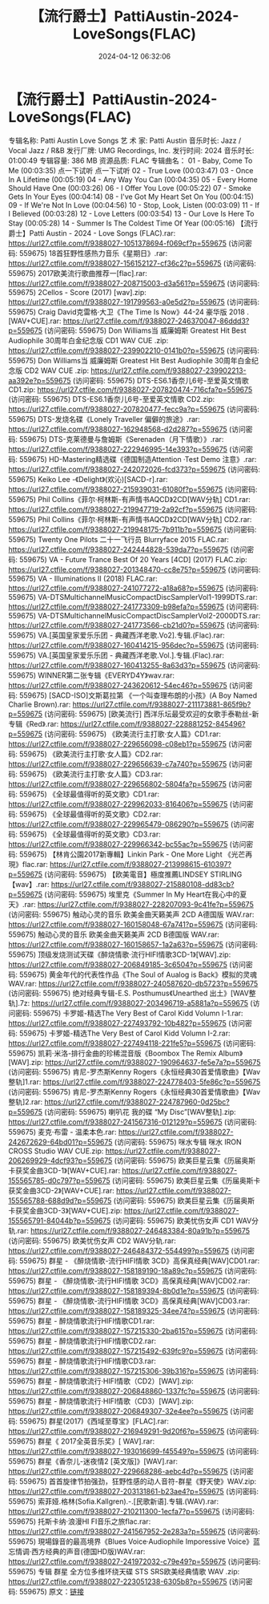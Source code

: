 ﻿---
title: 【流行爵士】PattiAustin-2024-LoveSongs(FLAC)
date: 2024-04-12 06:32:06
categories: 外语音乐
tags: 外语音乐
---
# 【流行爵士】PattiAustin-2024-LoveSongs(FLAC)

专辑名称: Patti Austin Love Songs
艺 术 家: Patti Austin
音乐时长: Jazz / Vocal Jazz / R&B
发行厂牌: UMG Recordings, Inc.
发行时间: 2024
音乐时长: 01:00:49
专辑容量: 386 MB
资源品质: FLAC
专辑曲名：
01 - Baby, Come To Me (00:03:35)
点一下试听
点一下试听
02 - True Love (00:03:47)
03 - Once In A Lifetime (00:05:19)
04 - Any Way You Can (00:04:35)
05 - Every Home Should Have One (00:03:26)
06 - I Offer You Love (00:05:22)
07 - Smoke Gets In Your Eyes (00:04:14)
08 - I've Got My Heart Set On You (00:04:15)
09 - If We're Not In Love (00:04:56)
10 - Stop, Look, Listen (00:03:09)
11 - If I Believed (00:03:28)
12 - Love Letters (00:03:54)
13 - Our Love Is Here To Stay (00:05:28)
14 - Summer Is The Coldest Time Of Year (00:05:16)
【流行爵士】Patti Austin - 2024 - Love Songs (FLAC).rar: https://url27.ctfile.com/f/9388027-1051378694-f069cf?p=559675
(访问密码: 559675)
18首狂野性感热力音乐《星期日》.rar: https://url27.ctfile.com/f/9388027-156152127-cf36c2?p=559675
(访问密码: 559675)
2017欧美流行歌曲推荐一[flac].rar: https://url27.ctfile.com/f/9388027-208715003-d3a561?p=559675
(访问密码: 559675)
2Cellos - Score (2017) [wav].zip: https://url27.ctfile.com/f/9388027-191799563-a0e5d2?p=559675
(访问密码: 559675)
Craig David克雷格·大卫《The Time Is Now》44-24 豪华版 2018 .[WAV+CUE].rar:
https://url27.ctfile.com/f/9388027-246370047-86ddd3?p=559675
(访问密码: 559675)
Don Williams当 威廉姆斯 Greatest Hit Best Audiophile 30周年白金纪念版 CD1
WAV CUE .zip: https://url27.ctfile.com/f/9388027-239902210-0141b0?p=559675
(访问密码: 559675)
Don Williams当 威廉姆斯 Greatest Hit Best Audiophile 30周年白金纪念版 CD2
WAV CUE .zip: https://url27.ctfile.com/f/9388027-239902213-aa392e?p=559675
(访问密码: 559675)
DTS-ES6.1香奈儿6号-至爱英文情歌 CD1.zip: https://url27.ctfile.com/f/9388027-207820474-716cfa?p=559675
(访问密码: 559675)
DTS-ES6.1香奈儿6号-至爱英文情歌 CD2.zip: https://url27.ctfile.com/f/9388027-207820477-fecc9a?p=559675
(访问密码: 559675)
DTS-发烧名碟《Lonely Traveller 偏僻的旅途》.rar: https://url27.ctfile.com/f/9388027-162948568-d2d287?p=559675
(访问密码: 559675)
DTS-克莱德曼与詹姆斯《Serenaden（月下情歌）》.rar: https://url27.ctfile.com/f/9388027-222946995-14e393?p=559675
(访问密码: 559675)
HD-Mastering精选碟《德国制造Attention ·Test Demo 注意》.rar: https://url27.ctfile.com/f/9388027-242072026-fcd373?p=559675
(访问密码: 559675)
Keiko Lee -《Delight》(欢沁)[SACD-r].rar: https://url27.ctfile.com/f/9388027-215939031-61080f?p=559675
(访问密码: 559675)
Phil Collins《菲尔·柯林斯-有声情书AQCD》2CD[WAV分轨] CD1.rar: https://url27.ctfile.com/f/9388027-219947719-2a92cf?p=559675
(访问密码: 559675)
Phil Collins《菲尔·柯林斯-有声情书AQCD》2CD[WAV分轨] CD2.rar: https://url27.ctfile.com/f/9388027-219948175-7b911b?p=559675
(访问密码: 559675)
Twenty One Pilots 二十一飞行员 Blurryface 2015 FLAC.rar: https://url27.ctfile.com/f/9388027-242444828-539da7?p=559675
(访问密码: 559675)
VA - Future Trance Best Of 20 Years [4CD] (2017) FLAC.zip:
https://url27.ctfile.com/f/9388027-201348470-cc8e75?p=559675
(访问密码: 559675)
VA - Illuminations II (2018) FLAC.rar: https://url27.ctfile.com/f/9388027-241077272-a18a68?p=559675
(访问密码: 559675)
VA-DTSMultichannelMusicCompactDiscSamplerVol1-1999DTS.rar:
https://url27.ctfile.com/f/9388027-241773309-b98efa?p=559675
(访问密码: 559675)
VA-DTSMultichannelMusicCompactDiscSamplerVol2-2000DTS.rar:
https://url27.ctfile.com/f/9388027-241773566-cb21d0?p=559675
(访问密码: 559675)
VA.[英国皇家爱乐乐团 - 典藏西洋老歌.Vo2].专辑.(Flac).rar: https://url27.ctfile.com/f/9388027-160414215-956dec?p=559675
(访问密码: 559675)
VA.[英国皇家爱乐乐团 - 典藏西洋老歌.Vol.].专辑.(Flac).rar: https://url27.ctfile.com/f/9388027-160413255-8a63d3?p=559675
(访问密码: 559675)
WINNER第二张专辑《EVERYD4Y》wav.rar: https://url27.ctfile.com/f/9388027-243620612-54ec46?p=559675
(访问密码: 559675)
[SACD-ISO]文斯葛拉第 《一个叫查理布朗的小孩》(A Boy Named Charlie Brown).rar:
https://url27.ctfile.com/f/9388027-211173881-865f9b?p=559675
(访问密码: 559675)
[欧美流行] 西洋乐坛最受欢迎的女歌手泰勒丝-新专辑《Red》.rar: https://url27.ctfile.com/f/9388027-228881252-845496?p=559675
(访问密码: 559675)
《欧美流行主打歌·女人篇》CD1.rar: https://url27.ctfile.com/f/9388027-229656098-c08eb1?p=559675
(访问密码: 559675)
《欧美流行主打歌·女人篇》CD2.rar: https://url27.ctfile.com/f/9388027-229656639-c7a740?p=559675
(访问密码: 559675)
《欧美流行主打歌·女人篇》CD3.rar: https://url27.ctfile.com/f/9388027-229656802-5804fa?p=559675
(访问密码: 559675)
《全球最值得听的英文歌》CD1.rar: https://url27.ctfile.com/f/9388027-229962033-816406?p=559675
(访问密码: 559675)
《全球最值得听的英文歌》CD2.rar: https://url27.ctfile.com/f/9388027-229965479-086290?p=559675
(访问密码: 559675)
《全球最值得听的英文歌》CD3.rar: https://url27.ctfile.com/f/9388027-229966342-bc55ac?p=559675
(访问密码: 559675)
【林肯公園2017新專輯】Linkin Park - One More Light 《光芒再現》flac.rar:
https://url27.ctfile.com/f/9388027-213998615-610397?p=559675
(访问密码: 559675)
【欧美電音】極度推薦LINDSEY STIRLING 【wav】.rar: https://url27.ctfile.com/f/9388027-215880108-dd83cb?p=559675
(访问密码: 559675)
埃里克《Summer In My Heart在我心中的夏天》.rar: https://url27.ctfile.com/f/9388027-228207093-9c41fe?p=559675
(访问密码: 559675)
触动心灵的音乐 欧美金曲天籁美声 2CD A德国版 WAV.rar: https://url27.ctfile.com/f/9388027-160158048-67a741?p=559675
(访问密码: 559675)
触动心灵的音乐 欧美金曲天籁美声 2CD B德国版 WAV.rar: https://url27.ctfile.com/f/9388027-160158657-1a2a63?p=559675
(访问密码: 559675)
顶级发烧测试天碟《醉烧情歌·流行HIFI情歌3CD-1》[WAV].zip: https://url27.ctfile.com/f/9388027-206849185-3c6504?p=559675
(访问密码: 559675)
黄金年代的代表性作品《The Soul of Aualog is Back》模拟的灵魂WAV.rar: https://url27.ctfile.com/f/9388027-240587620-db5723?p=559675
(访问密码: 559675)
绝对经典专辑-E.S. Posthumus《Unearthed 出土》[WAV整轨].7z: https://url27.ctfile.com/f/9388027-203496719-a5881a?p=559675
(访问密码: 559675)
卡罗姬-精选The Very Best of Carol Kidd Volumn I-1.rar: https://url27.ctfile.com/f/9388027-227493792-10b482?p=559675
(访问密码: 559675)
卡罗姬-精选The Very Best of Carol Kidd Volumn I-2.rar: https://url27.ctfile.com/f/9388027-227494118-221fe5?p=559675
(访问密码: 559675)
凯莉·米洛-排行金曲的珍稀混音版《Boombox The Remix Album》[WAV].zip: https://url27.ctfile.com/f/9388027-190964637-fe5e7a?p=559675
(访问密码: 559675)
肯尼-罗杰斯Kenny Rogers《永恒经典30首爱情歌曲》【Wav整轨]1.rar: https://url27.ctfile.com/f/9388027-224778403-5fe86c?p=559675
(访问密码: 559675)
肯尼-罗杰斯Kenny Rogers《永恒经典30首爱情歌曲》【Wav整轨]2.rar: https://url27.ctfile.com/f/9388027-224787960-0d25bc?p=559675
(访问密码: 559675)
喇叭花 我的碟 “My Disc”[WAV整轨].zip: https://url27.ctfile.com/f/9388027-241567316-012129?p=559675
(访问密码: 559675)
麦克·布雷 - 温柔本色.rar: https://url27.ctfile.com/f/9388027-242672629-64bd01?p=559675
(访问密码: 559675)
咪水专辑 咪水 IRON CROSS Studio WAV CUE.zip: https://url27.ctfile.com/f/9388027-206269929-4dcf93?p=559675
(访问密码: 559675)
欧美巨星云集《历届奥斯卡获奖金曲3CD-1》[WAV+CUE].rar: https://url27.ctfile.com/f/9388027-155565785-d0c797?p=559675
(访问密码: 559675)
欧美巨星云集《历届奥斯卡获奖金曲3CD-2》[WAV+CUE].rar: https://url27.ctfile.com/f/9388027-155565788-688d9d?p=559675
(访问密码: 559675)
欧美巨星云集《历届奥斯卡获奖金曲3CD-3》[WAV+CUE].zip: https://url27.ctfile.com/f/9388027-155565791-84044b?p=559675
(访问密码: 559675)
欧美忧伤女声 CD1 WAV分轨.rar: https://url27.ctfile.com/f/9388027-246483384-80a91b?p=559675
(访问密码: 559675)
欧美忧伤女声 CD2 WAV分轨.rar: https://url27.ctfile.com/f/9388027-246484372-554499?p=559675
(访问密码: 559675)
群星 - 《醉烧情歌-流行HIFI情歌 3CD》高保真经典[WAV]CD01.rar: https://url27.ctfile.com/f/9388027-158189190-18a89c?p=559675
(访问密码: 559675)
群星 - 《醉烧情歌-流行HIFI情歌 3CD》高保真经典[WAV]CD02.rar: https://url27.ctfile.com/f/9388027-158189394-8b0d1e?p=559675
(访问密码: 559675)
群星 - 《醉烧情歌-流行HIFI情歌 3CD》高保真经典[WAV]CD03.rar: https://url27.ctfile.com/f/9388027-158189325-34ee74?p=559675
(访问密码: 559675)
群星 - 醉烧情歌流行HIFI情歌CD1.rar: https://url27.ctfile.com/f/9388027-157215330-2ba615?p=559675
(访问密码: 559675)
群星 - 醉烧情歌流行HIFI情歌CD2.rar: https://url27.ctfile.com/f/9388027-157215492-639fc9?p=559675
(访问密码: 559675)
群星 - 醉烧情歌流行HIFI情歌CD3.rar: https://url27.ctfile.com/f/9388027-157215306-39b316?p=559675
(访问密码: 559675)
群星 - 醉烧情歌流行·HIFI情歌（CD2）[WAV].zip: https://url27.ctfile.com/f/9388027-206848860-1337fc?p=559675
(访问密码: 559675)
群星 - 醉烧情歌流行·HIFI情歌（CD3）[WAV].zip: https://url27.ctfile.com/f/9388027-206849307-32e4ee?p=559675
(访问密码: 559675)
群星(2017)《西域至尊宝》[FLAC].rar: https://url27.ctfile.com/f/9388027-216949291-9d20f6?p=559675
(访问密码: 559675)
群星《 2017全英音乐奖》[ WAV].rar: https://url27.ctfile.com/f/9388027-193016699-f45549?p=559675
(访问密码: 559675)
群星《香奈儿-迷夜情2 [英文版]》[WAV].rar: https://url27.ctfile.com/f/9388027-229668286-aebc4d?p=559675
(访问密码: 559675)
首首旋律节拍强劲，狂野性感的动人音符-群星《野天使》WAV.zip: https://url27.ctfile.com/f/9388027-203131861-b23ae4?p=559675
(访问密码: 559675)
索菲娅.格林(Sofia.Kallgren).-.[民歌新语].专辑.(WAV).rar: https://url27.ctfile.com/f/9388027-210211300-1ecfa7?p=559675
(访问密码: 559675)
托斯卡纳·浪漫HI FI音乐之旅flac.rar: https://url27.ctfile.com/f/9388027-241567952-2e283a?p=559675
(访问密码: 559675)
現場錄音的最高境界《Blues Voice·Audiophile Imporessive
Voice》蓝忘情调·西方经典的声音(德国HD版)WAV.rar: https://url27.ctfile.com/f/9388027-241972032-c79e49?p=559675
(访问密码: 559675)
专辑 群星 全方位多维环绕天碟 STS SRS欧美经典情歌 WAV .zip: https://url27.ctfile.com/f/9388027-223051238-6305b8?p=559675
(访问密码: 559675)
原文：[链接](https://blog.sina.com.cn/s/blog_1647c7e760103154c.html)